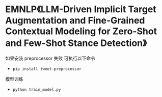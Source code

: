 # EMNLP《LLM-Driven Implicit Target Augmentation and Fine-Grained Contextual Modeling for Zero-Shot and Few-Shot Stance Detection》

如果安装 preprocessor 失败 可执行以下命令

- ```shell
  pip install tweet-preprocessor
  ```

模型训练

- ```shell
  python train_model.py
  ```


